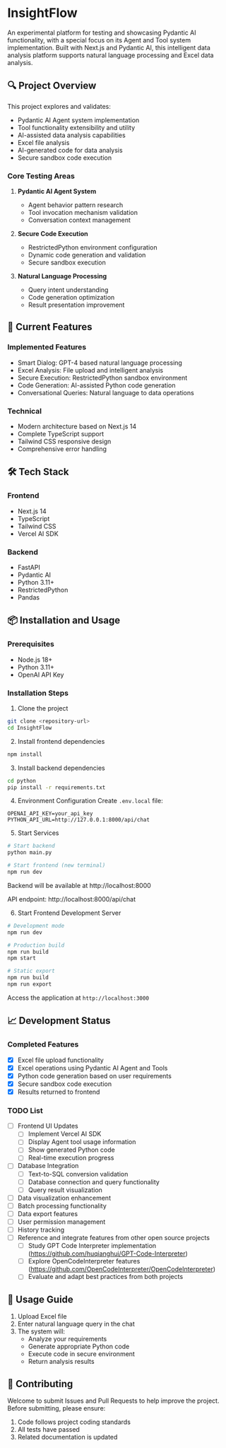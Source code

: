 # InsightFlow

An experimental platform for testing and showcasing Pydantic AI functionality, with a special focus on its Agent and Tool system implementation. Built with Next.js and Pydantic AI, this intelligent data analysis platform supports natural language processing and Excel data analysis.

## 🔍 Project Overview

This project explores and validates:
- Pydantic AI Agent system implementation
- Tool functionality extensibility and utility
- AI-assisted data analysis capabilities
- Excel file analysis
- AI-generated code for data analysis
- Secure sandbox code execution

### Core Testing Areas
1. **Pydantic AI Agent System**
   - Agent behavior pattern research
   - Tool invocation mechanism validation
   - Conversation context management

2. **Secure Code Execution**
   - RestrictedPython environment configuration
   - Dynamic code generation and validation
   - Secure sandbox execution

3. **Natural Language Processing**
   - Query intent understanding
   - Code generation optimization
   - Result presentation improvement

## 🚀 Current Features

### Implemented Features
- Smart Dialog: GPT-4 based natural language processing
- Excel Analysis: File upload and intelligent analysis
- Secure Execution: RestrictedPython sandbox environment
- Code Generation: AI-assisted Python code generation
- Conversational Queries: Natural language to data operations

### Technical
- Modern architecture based on Next.js 14
- Complete TypeScript support
- Tailwind CSS responsive design
- Comprehensive error handling

## 🛠️ Tech Stack

### Frontend
- Next.js 14
- TypeScript
- Tailwind CSS
- Vercel AI SDK

### Backend
- FastAPI
- Pydantic AI
- Python 3.11+
- RestrictedPython
- Pandas

## 📦 Installation and Usage

### Prerequisites
- Node.js 18+
- Python 3.11+
- OpenAI API Key

### Installation Steps

1. Clone the project
```bash
git clone <repository-url>
cd InsightFlow
```

2. Install frontend dependencies
```bash
npm install
```

3. Install backend dependencies
```bash
cd python
pip install -r requirements.txt
```

4. Environment Configuration
Create `.env.local` file:
```env
OPENAI_API_KEY=your_api_key
PYTHON_API_URL=http://127.0.0.1:8000/api/chat
```

5. Start Services
```bash
# Start backend
python main.py

# Start frontend (new terminal)
npm run dev
```

Backend will be available at http://localhost:8000

API endpoint: http://localhost:8000/api/chat

6. Start Frontend Development Server
```bash
# Development mode
npm run dev

# Production build
npm run build
npm start

# Static export
npm run build
npm run export
```

Access the application at `http://localhost:3000`

## 📈 Development Status

### Completed Features
- [x] Excel file upload functionality
- [x] Excel operations using Pydantic AI Agent and Tools
- [x] Python code generation based on user requirements
- [x] Secure sandbox code execution
- [x] Results returned to frontend

### TODO List
- [ ] Frontend UI Updates
  - [ ] Implement Vercel AI SDK
  - [ ] Display Agent tool usage information
  - [ ] Show generated Python code
  - [ ] Real-time execution progress
- [ ] Database Integration
  - [ ] Text-to-SQL conversion validation
  - [ ] Database connection and query functionality
  - [ ] Query result visualization
- [ ] Data visualization enhancement
- [ ] Batch processing functionality
- [ ] Data export features
- [ ] User permission management
- [ ] History tracking
- [ ] Reference and integrate features from other open source projects
  - [ ] Study GPT Code Interpreter implementation (https://github.com/huqianghui/GPT-Code-Interpreter)
  - [ ] Explore OpenCodeInterpreter features (https://github.com/OpenCodeInterpreter/OpenCodeInterpreter)
  - [ ] Evaluate and adapt best practices from both projects

## 📝 Usage Guide

1. Upload Excel file
2. Enter natural language query in the chat
3. The system will:
   - Analyze your requirements
   - Generate appropriate Python code
   - Execute code in secure environment
   - Return analysis results

## 🤝 Contributing

Welcome to submit Issues and Pull Requests to help improve the project. Before submitting, please ensure:
1. Code follows project coding standards
2. All tests have passed
3. Related documentation is updated
